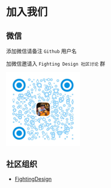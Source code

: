 # 加入我们

## 微信

添加微信请备注 `Github` 用户名

加微信邀请入 `Fighting Design 社区讨论` 群

<img width="200px" src="https://raw.githubusercontent.com/Tyh2001/images/master/my/we-chat.jpg" />

## 社区组织

- [FightingDesign](https://github.com/FightingDesign)
